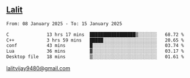 ## [Lalit](https://lalit.sh)

<!--START_SECTION:waka-->

```txt
From: 08 January 2025 - To: 15 January 2025

C              13 hrs 17 mins  █████████████████▒░░░░░░░   68.72 %
C++            3 hrs 59 mins   █████░░░░░░░░░░░░░░░░░░░░   20.65 %
conf           43 mins         █░░░░░░░░░░░░░░░░░░░░░░░░   03.74 %
Lua            36 mins         ▓░░░░░░░░░░░░░░░░░░░░░░░░   03.17 %
Desktop file   18 mins         ▒░░░░░░░░░░░░░░░░░░░░░░░░   01.61 %
```

<!--END_SECTION:waka-->

lalitvijay9480@gmail.com
